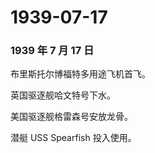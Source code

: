 # 1939-07-17

### 1939 年 7 月 17 日

布里斯托尔博福特多用途飞机首飞。

英国驱逐舰哈文特号下水。

美国驱逐舰格雷森号安放龙骨。

潜艇 USS Spearfish 投入使用。